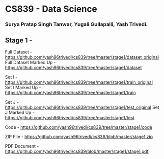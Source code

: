 # CS839 - Data Science

### Surya Pratap Singh Tanwar, Yugali Gullapalli, Yash Trivedi.

## Stage 1 - 

Full Dataset - https://github.com/yash96trivedi/cs839/tree/master/stage1/dataset_original
Full Dataset Marked Up - https://github.com/yash96trivedi/cs839/tree/master/stage1/dataset

Set I - https://github.com/yash96trivedi/cs839/tree/master/stage1/train_original
Set I Marked Up - https://github.com/yash96trivedi/cs839/tree/master/stage1/train

Set J - https://github.com/yash96trivedi/cs839/tree/master/stage1/test_original
Set J Marked Up - https://github.com/yash96trivedi/cs839/tree/master/stage1/test

Code - https://github.com/yash96trivedi/cs839/tree/master/stage1/code

ZIP File - https://github.com/yash96trivedi/cs839/blob/master/stage1.zip

PDF Document - https://github.com/yash96trivedi/cs839/blob/master/stage1/stage1.pdf
